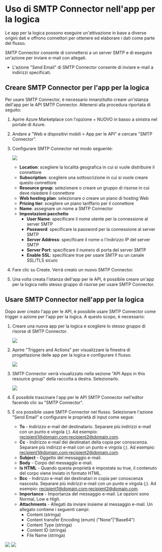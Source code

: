 <properties 
   pageTitle="App per le API SMTP Connector" 
   description="Come usare SMTP Connector" 
   services="app-service\logic" 
   documentationCenter=".net,nodejs,java" 
   authors="anuragdalmia" 
   manager="dwrede" 
   editor=""/>

<tags
   ms.service="app-service-logic"
   ms.devlang="multiple"
   ms.topic="article"
   ms.tgt_pltfrm="na"
   ms.workload="integration" 
   ms.date="03/31/2015"
   ms.author="adgoda"/>


# Uso di SMTP Connector nell'app per la logica #

Le app per la logica possono eseguire un'attivazione in base a diverse origini dati e offrono connettori per ottenere ed elaborare i dati come parte del flusso. 

SMTP Connector consente di connettersi a un server SMTP e di eseguire un'azione per inviare e-mail con allegati.

- L'azione "Send Email" di SMTP Connector consente di inviare e-mail a indirizzi specificati. 

## Creare SMTP Connector per l'app per la logica ##
Per usare SMTP Connector, è necessario innanzitutto creare un'istanza dell'app per le API SMTP Connector. Attenersi alla procedura riportata di seguito:

1.	Aprire Azure Marketplace con l'opzione + NUOVO in basso a sinistra nel portale di Azure.
2.	Andare a "Web e dispositivi mobili > App per le API" e cercare "SMTP Connector".
3.	Configurare SMTP Connector nel modo seguente:
 
	![][1]
	- **Location**: scegliere la località geografica in cui si vuole distribuire il connettore
	- **Subscription**: scegliere una sottoscrizione in cui si vuole creare questo connettore
	- **Resource group**: selezionare o creare un gruppo di risorse in cui deve risiedere il connettore
	- **Web hosting plan**: selezionare o creare un piano di hosting Web
	- **Pricing tier**: scegliere un piano tariffario per il connettore
	- **Name**: assegnare un nome a SMTP Connector
	- **Impostazioni pacchetto**
		- **User Name**: specificare il nome utente per la connessione al server SMTP
		- **Password**: specificare la password per la connessione al server SMTP
		- **Server Address**: specificare il nome o l'indirizzo IP del server SMTP
		- **Server Port**: specificare il numero di porta del server SMTP
		- **Enable SSL**: specificare true per usare SMTP su un canale SSL/TLS sicuro
4.	Fare clic su Create. Verrà creato un nuovo SMTP Connector.
5.	Una volta creata l'istanza dell'app per le API, è possibile creare un'app per la logica nello stesso gruppo di risorse per usare SMTP Connector. 

## Usare SMTP Connector nell'app per la logica ##
Dopo aver creato l'app per le API, è possibile usare SMTP Connector come trigger o azione per l'app per la logica. A questo scopo, è necessario:

1.	Creare una nuova app per la logica e scegliere lo stesso gruppo di risorse di SMTP Connector.
 
	![][2]
2.	Aprire "Triggers and Actions" per visualizzare la finestra di progettazione delle app per la logica e configurare il flusso. 
 
	![][3]
3.	SMTP Connector verrà visualizzato nella sezione "API Apps in this resource group" della raccolta a destra. Selezionarlo.
 
	![][4]
4.	È possibile trascinare l'app per le API SMTP Connector nell'editor facendo clic su "SMTP Connector". 
	
7.	È ora possibile usare SMTP Connector nel flusso. Selezionare l'azione "Send Email" e configurare le proprietà di input come segue:
	- **To** - Indirizzo e-mail del destinatario. Separare più indirizzi e-mail con un punto e virgola (;). Ad esempio: recipient1@domain.com;recipient2@domain.com.
	- **Cc** - Indirizzo e-mail dei destinatari della copia per conoscenza. Separare più indirizzi e-mail con un punto e virgola (;). Ad esempio: recipient1@domain.com;recipient2@domain.com.
	- **Subject** - Oggetto del messaggio e-mail.
	- **Body** - Corpo del messaggio e-mail.
	- **Is HTML** - Quando questa proprietà è impostata su true, il contenuto del corpo viene inviato in formato HTML.
	- **Bcc** - Indirizzo e-mail dei destinatari in copia per conoscenza nascosta. Separare più indirizzi e-mail con un punto e virgola (;). Ad esempio: recipient1@domain.com;recipient2@domain.com.
	- **Importance** - Importanza del messaggio e-mail. Le opzioni sono Normal, Low e High.
	- **Attachments** - Allegati da inviare insieme al messaggio e-mail. Un allegato contiene i seguenti campi:
		- Content (stringa)
		- Content transfer Encoding (enum) ("None"|"Base64")
		- Content Type (stringa)
		- Content ID (stringa)
		- File Name (stringa)
	 
	
![][5] 
![][6]


<!--Image references-->
[1]: ./media/app-service-logic-connector-smtp/img1.PNG
[2]: ./media/app-service-logic-connector-smtp/img2.PNG
[3]: ./media/app-service-logic-connector-smtp/img3.png
[4]: ./media/app-service-logic-connector-smtp/img4.PNG
[5]: ./media/app-service-logic-connector-smtp/img5.PNG
[6]: ./media/app-service-logic-connector-smtp/img6.PNG


<!--HONumber=52--> 